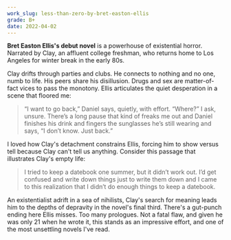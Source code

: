 ```yaml
---
work_slug: less-than-zero-by-bret-easton-ellis
grade: B+
date: 2022-04-02
---
```


**Bret Easton Ellis's debut novel** is a powerhouse of existential horror. Narrated by Clay, an affluent college freshman, who returns home to Los Angeles for winter break in the early 80s.

<!-- end -->

Clay drifts through parties and clubs. He connects to nothing and no one, numb to life. His peers share his disillusion. Drugs and sex are matter-of-fact vices to pass the monotony. Ellis articulates the quiet desperation in a scene that floored me:

> “I want to go back,” Daniel says, quietly, with effort.
> “Where?” I ask, unsure.
> There’s a long pause that kind of freaks me out and Daniel finishes his drink and fingers the sunglasses he’s still wearing and says, “I don’t know. Just back.”

I loved how Clay's detachment constrains Ellis, forcing him to show versus tell because Clay can't tell us anything. Consider this passage that illustrates Clay's empty life:

> I tried to keep a datebook one summer, but it didn’t work out. I’d get confused and write down things just to write them down and I came to this realization that I didn’t do enough things to keep a datebook.

An existentialist adrift in a sea of nihilists, Clay's search for meaning leads him to the depths of depravity in the novel's final third. There's a gut-punch ending here Ellis misses. Too many prologues. Not a fatal flaw, and given he was only 21 when he wrote it, this stands as an impressive effort, and one of the most unsettling novels I've read.
